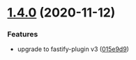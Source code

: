 # [1.4.0](https://github.com/touchifyapp/fastify-oapi/compare/v1.3.0...v1.4.0) (2020-11-12)


### Features

* upgrade to fastify-plugin v3 ([015e9d9](https://github.com/touchifyapp/fastify-oapi/commit/015e9d9004cc1dbf10d75e983548dc890f59e863))
